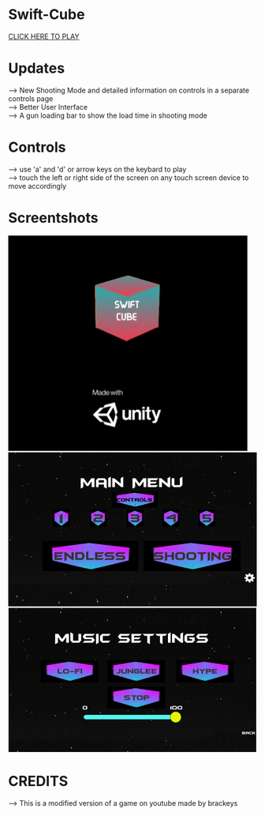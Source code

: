 # Swift-Cube

[CLICK HERE TO PLAY](https://brainnotfoundexception.github.io/Swift-Cube/)


# Updates
--> New Shooting Mode and detailed information on controls in a separate controls page      
--> Better User Interface                        
--> A gun loading bar to show the load time in shooting mode

# Controls
--> use 'a' and 'd' or arrow keys on the keybard to play                                  
--> touch the left or right side of the screen on any touch screen device to move accordingly

# Screentshots

![LoadingScreen](https://github.com/BrainNotFoundException/Swift-Cube/blob/main/TemplateData/DeepinScreenshot_select-area_20201210110837.png?raw=true)    
![MainMenu](https://github.com/BrainNotFoundException/Swift-Cube/blob/main/TemplateData/Capture.PNG?raw=true)     
![MusicSettings](https://github.com/BrainNotFoundException/Swift-Cube/blob/main/TemplateData/image_2020-12-26_145940.png?raw=true)      

# CREDITS
--> This is a modified version of a game on youtube made by brackeys
